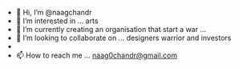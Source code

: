 - 👋 Hi, I’m @naagchandr
- 👀 I’m interested in ... arts
- 🌱 I’m currently creating an organisation that start a war ... 
- 💞️ I’m looking to collaborate on ... designers warrior and investors 
-  
- 📫 How to reach me ... naag0chandr@gmail.com

<!---
naagchandr/naagchandr is a ✨ special ✨ repository because its `README.md` (this file) appears on your GitHub profile.
You can click the Preview link to take a look at your changes.
--->
